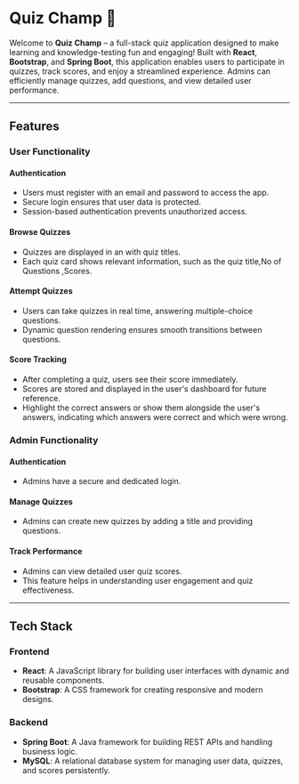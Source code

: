 # Quiz Champ 🎉

Welcome to **Quiz Champ** – a full-stack quiz application designed to make learning and knowledge-testing fun and engaging! Built with **React**, **Bootstrap**, and **Spring Boot**, this application enables users to participate in quizzes, track scores, and enjoy a streamlined experience. Admins can efficiently manage quizzes, add questions, and view detailed user performance.

---

## Features

### User Functionality

#### Authentication
- Users must register with an email and password to access the app.
- Secure login ensures that user data is protected.
- Session-based authentication prevents unauthorized access.

#### Browse Quizzes
- Quizzes are displayed in an with quiz titles.
- Each quiz card shows relevant information, such as the quiz title,No of Questions ,Scores.

#### Attempt Quizzes
- Users can take quizzes in real time, answering multiple-choice questions.
- Dynamic question rendering ensures smooth transitions between questions.

#### Score Tracking
- After completing a quiz, users see their score immediately.
- Scores are stored and displayed in the user's dashboard for future reference.
- Highlight the correct answers or show them alongside the user's answers, indicating which answers were correct and which were wrong.

### Admin Functionality

#### Authentication
- Admins have a secure and dedicated login.


#### Manage Quizzes
- Admins can create new quizzes by adding a title and providing questions.


#### Track Performance
- Admins can view detailed user quiz scores.
- This feature helps in understanding user engagement and quiz effectiveness.

---

## Tech Stack

### Frontend
- **React**: A JavaScript library for building user interfaces with dynamic and reusable components.
- **Bootstrap**: A CSS framework for creating responsive and modern designs.

### Backend
- **Spring Boot**: A Java framework for building REST APIs and handling business logic.
- **MySQL**: A relational database system for managing user data, quizzes, and scores persistently.

